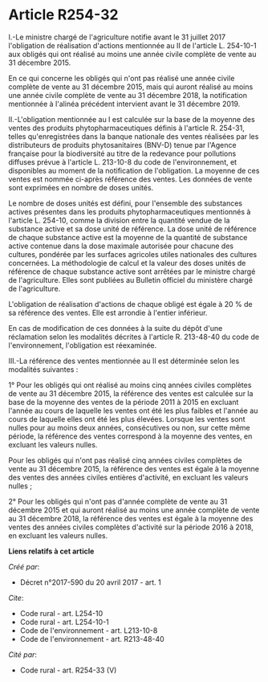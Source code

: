 # Article R254-32

I.-Le ministre chargé de l'agriculture notifie avant le 31 juillet 2017 l'obligation de réalisation d'actions mentionnée au
II de l'article L. 254-10-1 aux obligés qui ont réalisé au moins une année civile complète de vente au 31 décembre 2015. 

En ce qui concerne les obligés qui n'ont pas réalisé une année civile complète de vente au 31 décembre 2015, mais qui auront
réalisé au moins une année civile complète de vente au 31 décembre 2018, la notification mentionnée à l'alinéa précédent
intervient avant le 31 décembre 2019. 

II.-L'obligation mentionnée au I est calculée sur la base de la moyenne des ventes des produits phytopharmaceutiques définis
à l'article R. 254-31, telles qu'enregistrées dans la banque nationale des ventes réalisées par les distributeurs de produits
phytosanitaires (BNV-D) tenue par l'Agence française pour la biodiversité au titre de la redevance pour pollutions diffuses
prévue à l'article L. 213-10-8 du code de l'environnement, et disponibles au moment de la notification de l'obligation. La
moyenne de ces ventes est nommée ci-après référence des ventes. Les données de vente sont exprimées en nombre de doses
unités. 

Le nombre de doses unités est défini, pour l'ensemble des substances actives présentes dans les produits phytopharmaceutiques
mentionnés à l'article L. 254-10, comme la division entre la quantité vendue de la substance active et sa dose unité de
référence. La dose unité de référence de chaque substance active est la moyenne de la quantité de substance active contenue
dans la dose maximale autorisée pour chacune des cultures, pondérée par les surfaces agricoles utiles nationales des cultures
concernées. La méthodologie de calcul et la valeur des doses unités de référence de chaque substance active sont arrêtées par
le ministre chargé de l'agriculture. Elles sont publiées au Bulletin officiel du ministère chargé de l'agriculture. 

L'obligation de réalisation d'actions de chaque obligé est égale à 20 % de sa référence des ventes. Elle est arrondie à
l'entier inférieur. 

En cas de modification de ces données à la suite du dépôt d'une réclamation selon les modalités décrites à l'article R.
213-48-40 du code de l'environnement, l'obligation est réexaminée. 

III.-La référence des ventes mentionnée au II est déterminée selon les modalités suivantes : 

1° Pour les obligés qui ont réalisé au moins cinq années civiles complètes de vente au 31 décembre 2015, la référence des
ventes est calculée sur la base de la moyenne des ventes de la période 2011 à 2015 en excluant l'année au cours de laquelle
les ventes ont été les plus faibles et l'année au cours de laquelle elles ont été les plus élevées. Lorsque les ventes sont
nulles pour au moins deux années, consécutives ou non, sur cette même période, la référence des ventes correspond à la
moyenne des ventes, en excluant les valeurs nulles. 

Pour les obligés qui n'ont pas réalisé cinq années civiles complètes de vente au 31 décembre 2015, la référence des ventes
est égale à la moyenne des ventes des années civiles entières d'activité, en excluant les valeurs nulles ; 

2° Pour les obligés qui n'ont pas d'année complète de vente au 31 décembre 2015 et qui auront réalisé au moins une année
complète de vente au 31 décembre 2018, la référence des ventes est égale à la moyenne des ventes des années civiles complètes
d'activité sur la période 2016 à 2018, en excluant les valeurs nulles.

**Liens relatifs à cet article**

_Créé par_:

  - Décret n°2017-590 du 20 avril 2017 - art. 1

_Cite_:

  - Code rural - art. L254-10
  - Code rural - art. L254-10-1
  - Code de l'environnement - art. L213-10-8
  - Code de l'environnement - art. R213-48-40

_Cité par_:

  - Code rural - art. R254-33 (V)
